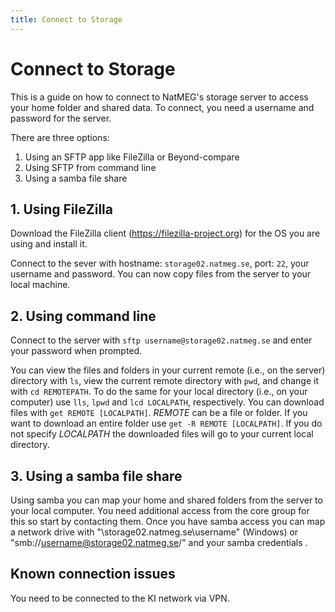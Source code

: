 ```yaml
---
title: Connect to Storage
---
```


# Connect to Storage

This is a guide on how to connect to NatMEG's storage server to access your home folder and shared data. To connect, you need a username and password for the server.

There are three options:

1. Using an SFTP app like FileZilla or Beyond-compare 
2. Using SFTP from command line
3. Using a samba file share 

## 1. Using FileZilla
Download the FileZilla client (https://filezilla-project.org) for the OS you are using and install it.

Connect to the sever with hostname: `storage02.natmeg.se`, port: `22`, your username and password. You can now copy files from the server to your local machine.

## 2. Using command line
Connect to the server with `sftp username@storage02.natmeg.se` and enter your password when prompted. 

You can view the files and folders in your current remote (i.e., on the server) directory with `ls`, view the current remote directory with `pwd`, and change it with `cd REMOTEPATH`. To do the same for your local directory (i.e., on your computer) use `lls`, `lpwd` and `lcd LOCALPATH`, respectively. You can download files with `get REMOTE [LOCALPATH]`. _REMOTE_ can be a file or folder. If you want to download an entire folder use `get -R REMOTE [LOCALPATH]`. If you do not specify _LOCALPATH_ the downloaded files will go to your current local directory.

## 3. Using a samba file share
Using samba you can map your home and shared folders from the server to your local computer. You need additional access from the core group for this so start by contacting them. 
Once you have samba access you can map a network drive with "\\storage02.natmeg.se\username" (Windows) or "smb://username@storage02.natmeg.se/" and your samba credentials . 

## Known connection issues

You need to be connected to the KI network via VPN.
 